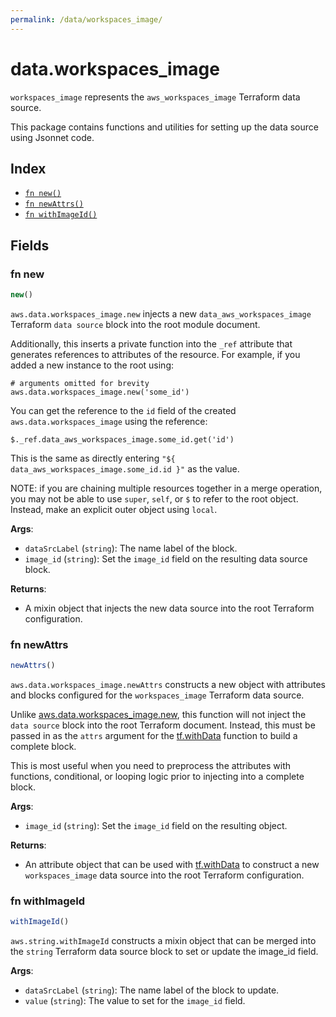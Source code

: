 ```yaml
---
permalink: /data/workspaces_image/
---
```


# data.workspaces_image

`workspaces_image` represents the `aws_workspaces_image` Terraform data source.



This package contains functions and utilities for setting up the data source using Jsonnet code.


## Index

* [`fn new()`](#fn-new)
* [`fn newAttrs()`](#fn-newattrs)
* [`fn withImageId()`](#fn-withimageid)

## Fields

### fn new

```ts
new()
```


`aws.data.workspaces_image.new` injects a new `data_aws_workspaces_image` Terraform `data source`
block into the root module document.

Additionally, this inserts a private function into the `_ref` attribute that generates references to attributes of the
resource. For example, if you added a new instance to the root using:

    # arguments omitted for brevity
    aws.data.workspaces_image.new('some_id')

You can get the reference to the `id` field of the created `aws.data.workspaces_image` using the reference:

    $._ref.data_aws_workspaces_image.some_id.get('id')

This is the same as directly entering `"${ data_aws_workspaces_image.some_id.id }"` as the value.

NOTE: if you are chaining multiple resources together in a merge operation, you may not be able to use `super`, `self`,
or `$` to refer to the root object. Instead, make an explicit outer object using `local`.

**Args**:
  - `dataSrcLabel` (`string`): The name label of the block.
  - `image_id` (`string`): Set the `image_id` field on the resulting data source block.

**Returns**:
- A mixin object that injects the new data source into the root Terraform configuration.


### fn newAttrs

```ts
newAttrs()
```


`aws.data.workspaces_image.newAttrs` constructs a new object with attributes and blocks configured for the `workspaces_image`
Terraform data source.

Unlike [aws.data.workspaces_image.new](#fn-new), this function will not inject the `data source`
block into the root Terraform document. Instead, this must be passed in as the `attrs` argument for the
[tf.withData](https://github.com/tf-libsonnet/core/tree/main/docs#fn-withdata) function to build a complete block.

This is most useful when you need to preprocess the attributes with functions, conditional, or looping logic prior to
injecting into a complete block.

**Args**:
  - `image_id` (`string`): Set the `image_id` field on the resulting object.

**Returns**:
  - An attribute object that can be used with [tf.withData](https://github.com/tf-libsonnet/core/tree/main/docs#fn-withdata) to construct a new `workspaces_image` data source into the root Terraform configuration.


### fn withImageId

```ts
withImageId()
```

`aws.string.withImageId` constructs a mixin object that can be merged into the `string`
Terraform data source block to set or update the image_id field.



**Args**:
  - `dataSrcLabel` (`string`): The name label of the block to update.
  - `value` (`string`): The value to set for the `image_id` field.
